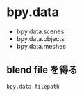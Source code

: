# bpy.data

- bpy.data.scenes
- bpy.data.objects
- bpy.data.meshes

## blend file を得る

`bpy.data.filepath`

